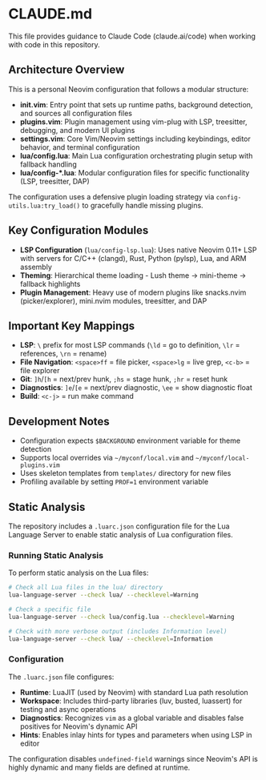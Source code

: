 # CLAUDE.md

This file provides guidance to Claude Code (claude.ai/code) when working with code in this repository.

## Architecture Overview

This is a personal Neovim configuration that follows a modular structure:

- **init.vim**: Entry point that sets up runtime paths, background detection, and sources all configuration files
- **plugins.vim**: Plugin management using vim-plug with LSP, treesitter, debugging, and modern UI plugins
- **settings.vim**: Core Vim/Neovim settings including keybindings, editor behavior, and terminal configuration
- **lua/config.lua**: Main Lua configuration orchestrating plugin setup with fallback handling
- **lua/config-*.lua**: Modular configuration files for specific functionality (LSP, treesitter, DAP)

The configuration uses a defensive plugin loading strategy via `config-utils.lua:try_load()` to gracefully handle missing plugins.

## Key Configuration Modules

- **LSP Configuration** (`lua/config-lsp.lua`): Uses native Neovim 0.11+ LSP with servers for C/C++ (clangd), Rust, Python (pylsp), Lua, and ARM assembly
- **Theming**: Hierarchical theme loading - Lush theme → mini-theme → fallback highlights
- **Plugin Management**: Heavy use of modern plugins like snacks.nvim (picker/explorer), mini.nvim modules, treesitter, and DAP

## Important Key Mappings

- **LSP**: `\` prefix for most LSP commands (`\ld` = go to definition, `\lr` = references, `\rn` = rename)
- **File Navigation**: `<space>ff` = file picker, `<space>lg` = live grep, `<c-b>` = file explorer
- **Git**: `]h`/`[h` = next/prev hunk, `;hs` = stage hunk, `;hr` = reset hunk
- **Diagnostics**: `]e`/`[e` = next/prev diagnostic, `\ee` = show diagnostic float
- **Build**: `<c-j>` = run make command

## Development Notes

- Configuration expects `$BACKGROUND` environment variable for theme detection
- Supports local overrides via `~/myconf/local.vim` and `~/myconf/local-plugins.vim`
- Uses skeleton templates from `templates/` directory for new files
- Profiling available by setting `PROF=1` environment variable

## Static Analysis

The repository includes a `.luarc.json` configuration file for the Lua Language Server to enable static analysis of Lua configuration files.

### Running Static Analysis

To perform static analysis on the Lua files:

```bash
# Check all Lua files in the lua/ directory
lua-language-server --check lua/ --checklevel=Warning

# Check a specific file
lua-language-server --check lua/config.lua --checklevel=Warning

# Check with more verbose output (includes Information level)
lua-language-server --check lua/ --checklevel=Information
```

### Configuration

The `.luarc.json` file configures:
- **Runtime**: LuaJIT (used by Neovim) with standard Lua path resolution
- **Workspace**: Includes third-party libraries (luv, busted, luassert) for testing and async operations
- **Diagnostics**: Recognizes `vim` as a global variable and disables false positives for Neovim's dynamic API
- **Hints**: Enables inlay hints for types and parameters when using LSP in editor

The configuration disables `undefined-field` warnings since Neovim's API is highly dynamic and many fields are defined at runtime.